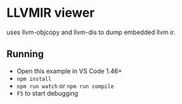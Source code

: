 # LLVMIR viewer
uses llvm-objcopy and llvm-dis to dump embedded llvm ir.

## Running

- Open this example in VS Code 1.46+
- `npm install`
- `npm run watch` or `npm run compile`
- `F5` to start debugging
